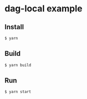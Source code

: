 # dag-local example

## Install

```sh
$ yarn
```

## Build

```sh
$ yarn build
```

## Run

```sh
$ yarn start
```
